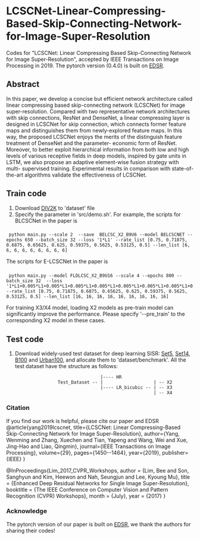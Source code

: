 # LCSCNet-Linear-Compressing-Based-Skip-Connecting-Network-for-Image-Super-Resolution
Codes for "LCSCNet: Linear Compressing Based Skip-Connecting Network for Image Super-Resolution", accepted by IEEE Transactions on Image Processing in 2019. The pytorch version (0.4.0) is built on [EDSR](https://github.com/LimBee/NTIRE2017). 
## Abstract
In this paper, we develop a concise but efficient network architecture called linear compressing based skip-connecting network (LCSCNet) for image super-resolution. Compared with two representative network architectures with skip connections, ResNet and DenseNet, a linear compressing layer is designed in LCSCNet for skip connection, which connects former feature maps and distinguishes them from newly-explored feature maps. In this way, the proposed LCSCNet enjoys the merits of the distinguish feature treatment of DenseNet and the parameter- economic form of ResNet. Moreover, to better exploit hierarchical information from both low and high levels of various receptive fields in deep models, inspired by gate units in LSTM, we also propose an adaptive element-wise fusion strategy with multi- supervised training. Experimental results in comparison with state-of-the-art algorithms validate the effectiveness of LCSCNet.
## Train code
1. Download [DIV2K](https://data.vision.ee.ethz.ch/cvl/DIV2K/) to 'dataset' file
2. Specify the parameter in 'src/demo.sh'. 
       For example, the scripts for BLCSCNet in the paper is 
### 
     python main.py --scale 2  --save  BELCSC_X2_B9U6 --model BELCSCNET --epochs 650 --batch_size 32 --loss '1*L1' --rate_list [0.75, 0.71875, 0.6875, 0.65625, 0.625, 0.59375, 0.5625, 0.53125, 0.5] --len_list [6, 6, 6, 6, 6, 6, 6, 6, 6]
The scripts for E-LCSCNet in the paper is 
### 
     python main.py --model FLDLCSC_X2_B9U16 --scale 4 --epochs 800 --batch_size 32  --loss '1*L1+0.005*L1+0.005*L1+0.005*L1+0.005*L1+0.005*L1+0.005*L1+0.005*L1+0.005*L1+0.005*L1' --rate_list [0.75, 0.71875, 0.6875, 0.65625, 0.625, 0.59375, 0.5625, 0.53125, 0.5] --len_list [16, 16, 16, 16, 16, 16, 16, 16, 16]  
For training X3/X4 model, loading X2 models as pre-train model can significantly improve the performance. Please specify '--pre_train' to the corresponding X2 model in these cases. 

## Test code 
1. Download widely-used test dataset for deep learning SISR: [Set5](http://people.rennes.inria.fr/Aline.Roumy/results/SR_BMVC12.html), [Set14](https://sites.google.com/site/romanzeyde/research-interests), [B100](https://www2.eecs.berkeley.edu/Research/Projects/CS/vision/bsds/) and [Urban100](https://sites.google.com/site/jbhuang0604/publications/struct_sr), and allocate them to 'dataset/benchmark'. All the test dataset have the structure as follows: 

                                       |---- HR 
                       Test_Dataset -- |                   | -- X2   
                                       |---- LR_bicubic -- | -- X3
                                                           | -- X4
### Citation
If you find our work is helpful, please cite our paper and EDSR
@article{yang2019lcscnet,
  title={LCSCNet: Linear Compressing-Based Skip-Connecting Network for Image Super-Resolution},
  author={Yang, Wenming and Zhang, Xuechen and Tian, Yapeng and Wang, Wei and Xue, Jing-Hao and Liao, Qingmin},
  journal={IEEE Transactions on Image Processing},
  volume={29},
  pages={1450--1464},
  year={2019},
  publisher={IEEE}
}

@InProceedings{Lim_2017_CVPR_Workshops,
  author = {Lim, Bee and Son, Sanghyun and Kim, Heewon and Nah, Seungjun and Lee, Kyoung Mu},
  title = {Enhanced Deep Residual Networks for Single Image Super-Resolution},
  booktitle = {The IEEE Conference on Computer Vision and Pattern Recognition (CVPR) Workshops},
  month = {July},
  year = {2017}
}

### Acknowledge
The pytorch version of our paper is built on [EDSR](https://github.com/LimBee/NTIRE2017), we thank the authors for sharing their codes!
